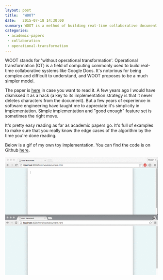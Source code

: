 ```yaml
---
layout: post
title:  "W00T"
date:   2015-07-18 14:30:00
summary: WOOT is a method of building real-time collaborative document editors (like Google Docs). Read about why I think it's neat, or check out my Typescript implementation.
categories:
 - academic-papers
 - collaboration
 - operational-transformation
---
```


WOOT stands for 'without operational transformation'. Operational transformation (OT) is a field of computing commonly used to build real-time collaborative systems like Google Docs. It's notorious for being complex and difficult to understand, and WOOT proposes to be a much simpler model.

The paper is [here](https://hal.inria.fr/inria-00071240/) in case you want to read it. A few years ago I would have dismissed it as a hack (a key to its implementation strategy is that it never deletes characters from the document). But a few years of experience in software engineering have taught me to appreciate it's simplicity in implementation. Simple implementation and "good enough" feature set is sometimes the right move.

 It's pretty easy reading as far as academic papers go. It's full of examples to make sure that you really know
 the edge cases of the algorithm by the time you're done reading.

Below is a gif of my own toy implementation. You can find the code is on Github [here](https://github.com/ryankaplan/woot-collaborative-editor).

<img src="/images/wootdemo.gif" />


